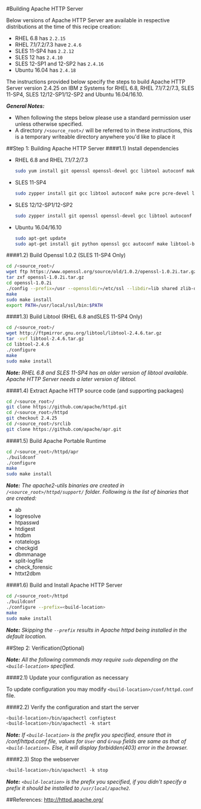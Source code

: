 <!---PACKAGE:Apache HTTP--->
<!---DISTRO:SLES 12:2.4--->
<!---DISTRO:SLES 11:2.4--->
<!---DISTRO:RHEL 7.1:2.4--->
<!---DISTRO:RHEL 6.6:2.4--->
<!---DISTRO:Ubuntu 16.x:2.4--->

#Building Apache HTTP Server

Below versions of Apache HTTP Server are available in respective distributions at the time of this recipe creation:
*    RHEL 6.8 has `2.2.15`
*    RHEL 7.1/7.2/7.3 have `2.4.6`
*    SLES 11-SP4 has `2.2.12`
*    SLES 12 has `2.4.10`
*    SLES 12-SP1 and 12-SP2 has `2.4.16`
*    Ubuntu 16.04 has `2.4.18`

The instructions provided below specify the steps to build Apache HTTP Server version 2.4.25 on IBM z Systems for RHEL 6.8, RHEL 7.1/7.2/7.3, SLES 11-SP4, SLES 12/12-SP1/12-SP2 and Ubuntu 16.04/16.10.  

_**General Notes:**_
* When following the steps below please use a standard permission user unless otherwise specified.
* A directory `/<source_root>/` will be referred to in these instructions, this is a temporary writeable directory anywhere you'd like to place it

##Step 1: Building Apache HTTP Server
####1.1) Install dependencies
* RHEL 6.8 and RHEL 7.1/7.2/7.3
  ```sh
  sudo yum install git openssl openssl-devel gcc libtool autoconf make pcre pcre-devel libxml2 libxml2-devel expat-devel which wget tar
  ```

* SLES 11-SP4
  ```sh
  sudo zypper install git gcc libtool autoconf make pcre pcre-devel libxml2 libxml2-devel libexpat-devel wget tar awk
  ```

* SLES 12/12-SP1/12-SP2
  ```sh
  sudo zypper install git openssl openssl-devel gcc libtool autoconf make pcre pcre-devel libxml2 libxml2-devel libexpat-devel wget tar
  ```

* Ubuntu 16.04/16.10
  ```sh
  sudo apt-get update
  sudo apt-get install git python openssl gcc autoconf make libtool-bin libpcre3-dev libxml2  libexpat1 libexpat1-dev wget tar 
  ```
  
####1.2) Build Openssl 1.0.2 (SLES 11-SP4 Only)
```sh
cd /<source_root>/
wget ftp https://www.openssl.org/source/old/1.0.2/openssl-1.0.2i.tar.gz
tar zxf openssl-1.0.2i.tar.gz
cd openssl-1.0.2i
./config --prefix=/usr --openssldir=/etc/ssl --libdir=lib shared zlib-dynamic
make
sudo make install		
export PATH=/usr/local/ssl/bin:$PATH
```

####1.3) Build Libtool (RHEL 6.8 andSLES 11-SP4 Only)
```sh
cd /<source_root>/
wget http://ftpmirror.gnu.org/libtool/libtool-2.4.6.tar.gz
tar -xvf libtool-2.4.6.tar.gz
cd libtool-2.4.6
./configure
make
sudo make install
```

_**Note:** RHEL 6.8 and SLES 11-SP4 has an older version of libtool available. Apache HTTP Server needs a later version of libtool._

####1.4) Extract Apache HTTP source code (and supporting packages)
```sh
cd /<source_root>/
git clone https://github.com/apache/httpd.git 
cd /<source_root>/httpd
git checkout 2.4.25
cd /<source_root>/srclib
git clone https://github.com/apache/apr.git
```

####1.5) Build Apache Portable Runtime
```sh
cd /<source_root>/httpd/apr
./buildconf 
./configure
make
sudo make install
```

_**Note:** The apache2-utils binaries are created in `/<source_root>/httpd/support/` folder. Following is the list of binaries that are created:_
* ab 
* logresolve
* htpasswd
* htdigest
* htdbm
* rotatelogs
* checkgid
* dbmmanage
* split-logfile
* check_forensic
* httxt2dbm

####1.6) Build and Install Apache HTTP Server
```sh
cd /<source_root>/httpd
./buildconf
./configure --prefix=<build-location>
make
sudo make install
```

_**Note:** Skipping the `--prefix` results in Apache httpd being installed in the default location._

##Step 2: Verification(Optional)

_**Note:** All the following commands may require `sudo` depending on the `<build-location>` specified._

####2.1) Update your configuration as necessary

To update configuration you may modify `<build-location>/conf/httpd.conf` file.

####2.2) Verify the configuration and start the server
```sh
<build-location>/bin/apachectl configtest
<build-location>/bin/apachectl -k start
```

_**Note:** If `<build-location>` is the prefix you specified, ensure that in <build-location>/conf/httpd.conf file, values for `User` and `Group` fields are same as that of `<build-location>`. Else, it will display forbidden(403) error in the browser._  
    
####2.3) Stop the webserver
```sh
<build-location>/bin/apachectl -k stop
```

_**Note:** `<build-location>` is the prefix you specified, if you didn't specify a prefix it should be installed to `/usr/local/apache2`._

##References:
http://httpd.apache.org/
